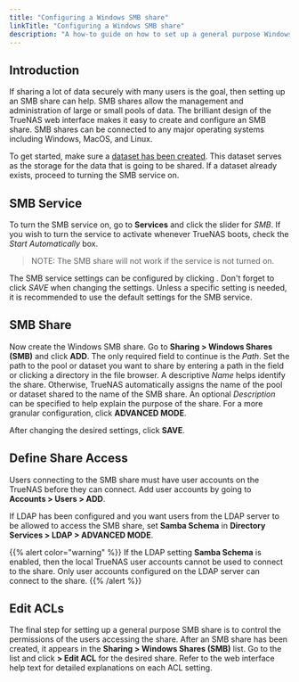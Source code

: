 ```yaml
---
title: "Configuring a Windows SMB share"
linkTitle: "Configuring a Windows SMB share"
description: "A how-to guide on how to set up a general purpose Windows SMB share for TrueNAS"
---
```


## Introduction

If sharing a lot of data securely with many users is the goal, then setting up
an SMB share can help. SMB shares allow the management and administration
of large or small pools of data. The brilliant design of the TrueNAS web
interface makes it easy to create and configure an SMB share. SMB shares can be
connected to any major operating systems including Windows, MacOS, and Linux.

To get started, make sure a
<a href="/docs/initial-setup/storage/datasets/">dataset has been created</a>.
This dataset serves as the storage for the data that is going to be
shared. If a dataset already exists, proceed to turning the SMB service
on.

## SMB Service

To turn the SMB service on, go to **Services** and click the slider for
*SMB*. If you wish to turn the service to activate whenever TrueNAS
boots, check the *Start Automatically* box.

> NOTE: The SMB share will not work if the service is not turned on.

The SMB service settings can be configured by clicking
<i class="fas fa-pen"></i>. Don't forget to click *SAVE* when changing
the settings. Unless a specific setting is needed, it is recommended to
use the default settings for the SMB service.

## SMB Share

Now create the Windows SMB share. Go to
**Sharing > Windows Shares (SMB)** and click **ADD**. The only required
field to continue is the *Path*. Set the path to the pool or dataset you want
to share by entering a path in the field or clicking a directory in the file browser. A descriptive *Name* helps identify the share.
Otherwise, TrueNAS automatically assigns the name of the pool or dataset
shared to the name of the SMB share. An optional *Description* can be
specified to help explain the purpose of the share. For a more granular
configuration, click **ADVANCED MODE**.

After changing the desired settings, click **SAVE**.

## Define Share Access

Users connecting to the SMB share must have user accounts on the TrueNAS
before they can connect. Add user accounts by going to
**Accounts > Users > ADD**. <!-- Can insert links here to "How to create users/groups when they're complete. -->

If LDAP has been configured and you want users from the LDAP server to be
allowed to access the SMB share, set **Samba Schema** in
**Directory Services > LDAP > ADVANCED MODE**.

{{% alert color="warning" %}}
If the LDAP setting **Samba Schema** is enabled, then the local TrueNAS user
accounts cannot be used to connect to the share. Only user accounts configured
on the LDAP server can connect to the share.
{{% /alert %}}

## Edit ACLs

The final step for setting up a general purpose SMB share is to control the
permissions of the users accessing the share. After an SMB share has been
created, it appears in the **Sharing > Windows Shares (SMB)** list. Go to the
list and click
**<i class="fa fa-ellipsis-v" aria-hidden="true"></i> > Edit ACL** for the
desired share. Refer to the web interface help text for detailed explanations
on each ACL setting.
